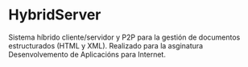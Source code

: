 # HybridServer

Sistema híbrido cliente/servidor y P2P para la gestión de documentos estructurados (HTML y XML). Realizado para la asginatura Desenvolvemento de Aplicacións para Internet.
